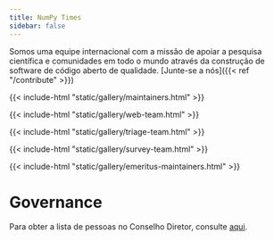 ```yaml
---
title: NumPy Times
sidebar: false
---
```


Somos uma equipe internacional com a missão de apoiar a pesquisa científica e
comunidades em todo o mundo através da construção de software de código aberto de qualidade.
[Junte-se a nós]({{< ref "/contribute" >}})

{{< include-html "static/gallery/maintainers.html" >}}

{{< include-html "static/gallery/web-team.html" >}}

{{< include-html "static/gallery/triage-team.html" >}}

{{< include-html "static/gallery/survey-team.html" >}}

{{< include-html "static/gallery/emeritus-maintainers.html" >}}

# Governance

Para obter a lista de pessoas no Conselho Diretor, consulte [aqui](https://numpy.org/devdocs/dev/governance/people.html).
